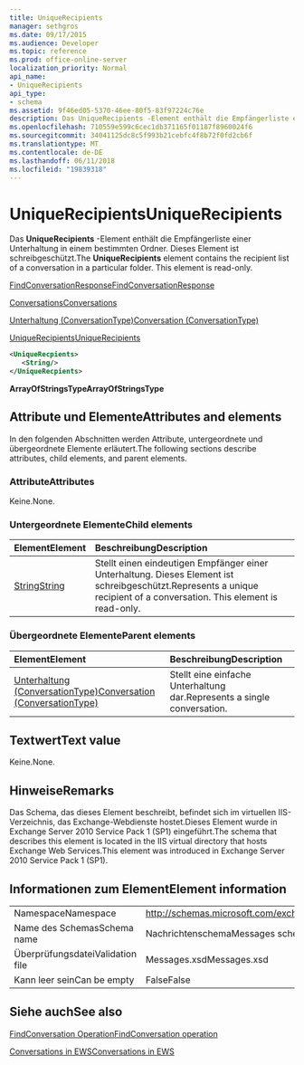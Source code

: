 ```yaml
---
title: UniqueRecipients
manager: sethgros
ms.date: 09/17/2015
ms.audience: Developer
ms.topic: reference
ms.prod: office-online-server
localization_priority: Normal
api_name:
- UniqueRecipients
api_type:
- schema
ms.assetid: 9f46ed05-5370-46ee-80f5-83f97224c76e
description: Das UniqueRecipients -Element enthält die Empfängerliste einer Unterhaltung in einem bestimmten Ordner. Dieses Element ist schreibgeschützt.
ms.openlocfilehash: 710559e599c6cec1db371165f01187f8960024f6
ms.sourcegitcommit: 34041125dc8c5f993b21cebfc4f8b72f0fd2cb6f
ms.translationtype: MT
ms.contentlocale: de-DE
ms.lasthandoff: 06/11/2018
ms.locfileid: "19839318"
---
```

# <a name="uniquerecipients"></a><span data-ttu-id="d35fa-104">UniqueRecipients</span><span class="sxs-lookup"><span data-stu-id="d35fa-104">UniqueRecipients</span></span>

<span data-ttu-id="d35fa-p102">Das **UniqueRecipients** -Element enthält die Empfängerliste einer Unterhaltung in einem bestimmten Ordner. Dieses Element ist schreibgeschützt.</span><span class="sxs-lookup"><span data-stu-id="d35fa-p102">The **UniqueRecipients** element contains the recipient list of a conversation in a particular folder. This element is read-only.</span></span> 
  
[<span data-ttu-id="d35fa-107">FindConversationResponse</span><span class="sxs-lookup"><span data-stu-id="d35fa-107">FindConversationResponse</span></span>](findconversationresponse.md)
  
[<span data-ttu-id="d35fa-108">Conversations</span><span class="sxs-lookup"><span data-stu-id="d35fa-108">Conversations</span></span>](conversations-ex15websvcsotherref.md)
  
[<span data-ttu-id="d35fa-109">Unterhaltung (ConversationType)</span><span class="sxs-lookup"><span data-stu-id="d35fa-109">Conversation (ConversationType)</span></span>](conversation-conversationtype.md)
  
[<span data-ttu-id="d35fa-110">UniqueRecipients</span><span class="sxs-lookup"><span data-stu-id="d35fa-110">UniqueRecipients</span></span>](uniquerecipients.md)
  
```XML
<UniqueRecpients>
   <String/>
</UniqueRecpients>
```

 <span data-ttu-id="d35fa-111">**ArrayOfStringsType**</span><span class="sxs-lookup"><span data-stu-id="d35fa-111">**ArrayOfStringsType**</span></span>
## <a name="attributes-and-elements"></a><span data-ttu-id="d35fa-112">Attribute und Elemente</span><span class="sxs-lookup"><span data-stu-id="d35fa-112">Attributes and elements</span></span>

<span data-ttu-id="d35fa-113">In den folgenden Abschnitten werden Attribute, untergeordnete und übergeordnete Elemente erläutert.</span><span class="sxs-lookup"><span data-stu-id="d35fa-113">The following sections describe attributes, child elements, and parent elements.</span></span>
  
### <a name="attributes"></a><span data-ttu-id="d35fa-114">Attribute</span><span class="sxs-lookup"><span data-stu-id="d35fa-114">Attributes</span></span>

<span data-ttu-id="d35fa-115">Keine.</span><span class="sxs-lookup"><span data-stu-id="d35fa-115">None.</span></span>
  
### <a name="child-elements"></a><span data-ttu-id="d35fa-116">Untergeordnete Elemente</span><span class="sxs-lookup"><span data-stu-id="d35fa-116">Child elements</span></span>

|<span data-ttu-id="d35fa-117">**Element**</span><span class="sxs-lookup"><span data-stu-id="d35fa-117">**Element**</span></span>|<span data-ttu-id="d35fa-118">**Beschreibung**</span><span class="sxs-lookup"><span data-stu-id="d35fa-118">**Description**</span></span>|
|:-----|:-----|
|[<span data-ttu-id="d35fa-119">String</span><span class="sxs-lookup"><span data-stu-id="d35fa-119">String</span></span>](string.md) <br/> |<span data-ttu-id="d35fa-p103">Stellt einen eindeutigen Empfänger einer Unterhaltung. Dieses Element ist schreibgeschützt.</span><span class="sxs-lookup"><span data-stu-id="d35fa-p103">Represents a unique recipient of a conversation. This element is read-only.</span></span>  <br/> |
   
### <a name="parent-elements"></a><span data-ttu-id="d35fa-122">Übergeordnete Elemente</span><span class="sxs-lookup"><span data-stu-id="d35fa-122">Parent elements</span></span>

|<span data-ttu-id="d35fa-123">**Element**</span><span class="sxs-lookup"><span data-stu-id="d35fa-123">**Element**</span></span>|<span data-ttu-id="d35fa-124">**Beschreibung**</span><span class="sxs-lookup"><span data-stu-id="d35fa-124">**Description**</span></span>|
|:-----|:-----|
|[<span data-ttu-id="d35fa-125">Unterhaltung (ConversationType)</span><span class="sxs-lookup"><span data-stu-id="d35fa-125">Conversation (ConversationType)</span></span>](conversation-conversationtype.md) <br/> |<span data-ttu-id="d35fa-126">Stellt eine einfache Unterhaltung dar.</span><span class="sxs-lookup"><span data-stu-id="d35fa-126">Represents a single conversation.</span></span>  <br/> |
   
## <a name="text-value"></a><span data-ttu-id="d35fa-127">Textwert</span><span class="sxs-lookup"><span data-stu-id="d35fa-127">Text value</span></span>

<span data-ttu-id="d35fa-128">Keine.</span><span class="sxs-lookup"><span data-stu-id="d35fa-128">None.</span></span>
  
## <a name="remarks"></a><span data-ttu-id="d35fa-129">Hinweise</span><span class="sxs-lookup"><span data-stu-id="d35fa-129">Remarks</span></span>

<span data-ttu-id="d35fa-130">Das Schema, das dieses Element beschreibt, befindet sich im virtuellen IIS-Verzeichnis, das Exchange-Webdienste hostet.Dieses Element wurde in Exchange Server 2010 Service Pack 1 (SP1) eingeführt.</span><span class="sxs-lookup"><span data-stu-id="d35fa-130">The schema that describes this element is located in the IIS virtual directory that hosts Exchange Web Services.This element was introduced in Exchange Server 2010 Service Pack 1 (SP1).</span></span>
  
## <a name="element-information"></a><span data-ttu-id="d35fa-131">Informationen zum Element</span><span class="sxs-lookup"><span data-stu-id="d35fa-131">Element information</span></span>

|||
|:-----|:-----|
|<span data-ttu-id="d35fa-132">Namespace</span><span class="sxs-lookup"><span data-stu-id="d35fa-132">Namespace</span></span>  <br/> |http://schemas.microsoft.com/exchange/services/2006/messages  <br/> |
|<span data-ttu-id="d35fa-133">Name des Schemas</span><span class="sxs-lookup"><span data-stu-id="d35fa-133">Schema name</span></span>  <br/> |<span data-ttu-id="d35fa-134">Nachrichtenschema</span><span class="sxs-lookup"><span data-stu-id="d35fa-134">Messages schema</span></span>  <br/> |
|<span data-ttu-id="d35fa-135">Überprüfungsdatei</span><span class="sxs-lookup"><span data-stu-id="d35fa-135">Validation file</span></span>  <br/> |<span data-ttu-id="d35fa-136">Messages.xsd</span><span class="sxs-lookup"><span data-stu-id="d35fa-136">Messages.xsd</span></span>  <br/> |
|<span data-ttu-id="d35fa-137">Kann leer sein</span><span class="sxs-lookup"><span data-stu-id="d35fa-137">Can be empty</span></span>  <br/> |<span data-ttu-id="d35fa-138">False</span><span class="sxs-lookup"><span data-stu-id="d35fa-138">False</span></span>  <br/> |
   
## <a name="see-also"></a><span data-ttu-id="d35fa-139">Siehe auch</span><span class="sxs-lookup"><span data-stu-id="d35fa-139">See also</span></span>



[<span data-ttu-id="d35fa-140">FindConversation Operation</span><span class="sxs-lookup"><span data-stu-id="d35fa-140">FindConversation operation</span></span>](findconversation-operation.md)


[<span data-ttu-id="d35fa-141">Conversations in EWS</span><span class="sxs-lookup"><span data-stu-id="d35fa-141">Conversations in EWS</span></span>](http://msdn.microsoft.com/library/91e64629-db6c-4c94-9dcb-d386232e8467%28Office.15%29.aspx)


